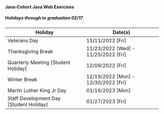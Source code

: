 #### Java-Cohort Java Web Exercises

##### Holidays through to graduation 02/17
| Holiday                                 | Date(s)                             |
|-----------------------------------------|-------------------------------------|
| Veterans Day                            | 11/11/2022 [Fri]                    |
| Thanksgiving Break                      | 11/23/2022 [Wed] - 11/25/2022 [Fri] |
| Quarterly Meeting [Student Holiday]     | 12/09/2022 [Fri]                    |
| Winter Break                            | 12/19/2022 [Mon] - 12/30/2022 [Fri] |
| Martin Luther King Jr Day               | 01/16/2023 [Mon]                    |
| Staff Development Day [Student Holiday] | 01/27/2023 [Fri]                    |
